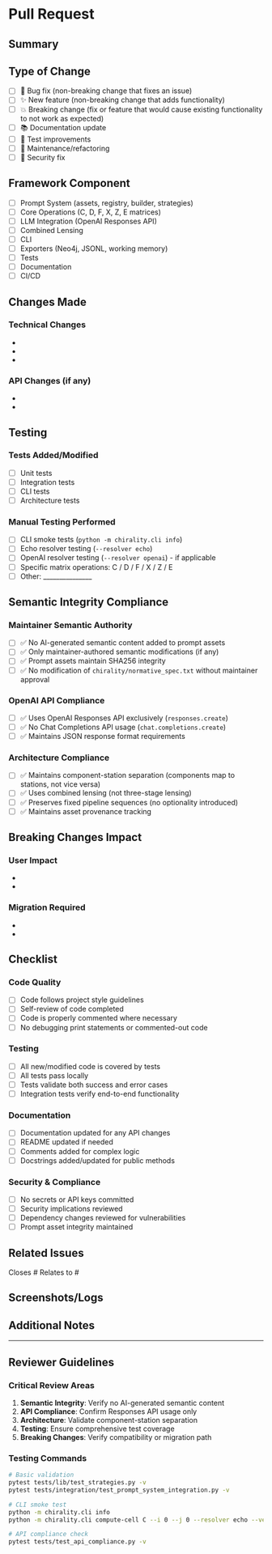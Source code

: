 # Pull Request

## Summary
<!-- Briefly describe the changes in this PR -->

## Type of Change
<!-- Mark the appropriate option -->
- [ ] 🐛 Bug fix (non-breaking change that fixes an issue)
- [ ] ✨ New feature (non-breaking change that adds functionality)
- [ ] 💥 Breaking change (fix or feature that would cause existing functionality to not work as expected)
- [ ] 📚 Documentation update
- [ ] 🧪 Test improvements
- [ ] 🔧 Maintenance/refactoring
- [ ] 🚨 Security fix

## Framework Component
<!-- Check all components affected by this PR -->
- [ ] Prompt System (assets, registry, builder, strategies)
- [ ] Core Operations (C, D, F, X, Z, E matrices)
- [ ] LLM Integration (OpenAI Responses API)
- [ ] Combined Lensing
- [ ] CLI
- [ ] Exporters (Neo4j, JSONL, working memory)
- [ ] Tests
- [ ] Documentation
- [ ] CI/CD

## Changes Made
<!-- Provide a detailed description of what was changed -->

### Technical Changes
- 
- 
- 

### API Changes (if any)
- 
- 

## Testing
<!-- Describe how you tested these changes -->

### Tests Added/Modified
- [ ] Unit tests
- [ ] Integration tests  
- [ ] CLI tests
- [ ] Architecture tests

### Manual Testing Performed
<!-- Describe manual testing steps -->
- [ ] CLI smoke tests (`python -m chirality.cli info`)
- [ ] Echo resolver testing (`--resolver echo`)
- [ ] OpenAI resolver testing (`--resolver openai`) - if applicable
- [ ] Specific matrix operations: C / D / F / X / Z / E
- [ ] Other: _______________

## Semantic Integrity Compliance
<!-- CRITICAL: Confirm compliance with framework principles -->

### Maintainer Semantic Authority
- [ ] ✅ No AI-generated semantic content added to prompt assets
- [ ] ✅ Only maintainer-authored semantic modifications (if any)
- [ ] ✅ Prompt assets maintain SHA256 integrity
- [ ] ✅ No modification of `chirality/normative_spec.txt` without maintainer approval

### OpenAI API Compliance  
- [ ] ✅ Uses OpenAI Responses API exclusively (`responses.create`)
- [ ] ✅ No Chat Completions API usage (`chat.completions.create`)
- [ ] ✅ Maintains JSON response format requirements

### Architecture Compliance
- [ ] ✅ Maintains component-station separation (components map to stations, not vice versa)
- [ ] ✅ Uses combined lensing (not three-stage lensing)
- [ ] ✅ Preserves fixed pipeline sequences (no optionality introduced)
- [ ] ✅ Maintains asset provenance tracking

## Breaking Changes Impact
<!-- If this is a breaking change, describe the impact and migration path -->

### User Impact
- 
- 

### Migration Required
- 
- 

## Checklist
<!-- Ensure all items are completed before requesting review -->

### Code Quality
- [ ] Code follows project style guidelines
- [ ] Self-review of code completed
- [ ] Code is properly commented where necessary
- [ ] No debugging print statements or commented-out code

### Testing  
- [ ] All new/modified code is covered by tests
- [ ] All tests pass locally
- [ ] Tests validate both success and error cases
- [ ] Integration tests verify end-to-end functionality

### Documentation
- [ ] Documentation updated for any API changes
- [ ] README updated if needed
- [ ] Comments added for complex logic
- [ ] Docstrings added/updated for public methods

### Security & Compliance
- [ ] No secrets or API keys committed
- [ ] Security implications reviewed
- [ ] Dependency changes reviewed for vulnerabilities
- [ ] Prompt asset integrity maintained

## Related Issues
<!-- Link any related issues -->
Closes #
Relates to #

## Screenshots/Logs
<!-- Include any relevant screenshots or log output -->

## Additional Notes
<!-- Any additional information that reviewers should know -->

---

## Reviewer Guidelines
<!-- For reviewers: key areas to focus on -->

### Critical Review Areas
1. **Semantic Integrity**: Verify no AI-generated semantic content
2. **API Compliance**: Confirm Responses API usage only  
3. **Architecture**: Validate component-station separation
4. **Testing**: Ensure comprehensive test coverage
5. **Breaking Changes**: Verify compatibility or migration path

### Testing Commands
```bash
# Basic validation
pytest tests/lib/test_strategies.py -v
pytest tests/integration/test_prompt_system_integration.py -v

# CLI smoke test
python -m chirality.cli info
python -m chirality.cli compute-cell C --i 0 --j 0 --resolver echo --verbose

# API compliance check
pytest tests/test_api_compliance.py -v
```